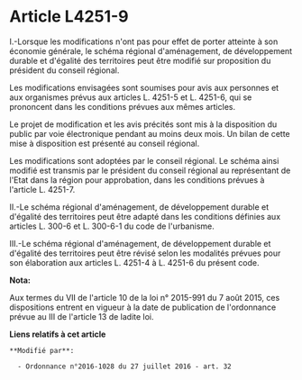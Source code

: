# Article L4251-9

I.-Lorsque les modifications n'ont pas pour effet de porter atteinte à son économie générale, le schéma régional
d'aménagement, de développement durable et d'égalité des territoires peut être modifié sur proposition du président du
conseil régional. 

Les modifications envisagées sont soumises pour avis aux personnes et aux organismes prévus aux articles L. 4251-5 et L.
4251-6, qui se prononcent dans les conditions prévues aux mêmes articles. 

Le projet de modification et les avis précités sont mis à la disposition du public par voie électronique pendant au moins
deux mois. Un bilan de cette mise à disposition est présenté au conseil régional. 

Les modifications sont adoptées par le conseil régional. Le schéma ainsi modifié est transmis par le président du conseil
régional au représentant de l'Etat dans la région pour approbation, dans les conditions prévues à l'article L. 4251-7. 

II.-Le schéma régional d'aménagement, de développement durable et d'égalité des territoires peut être adapté dans les
conditions définies aux articles L. 300-6 et L. 300-6-1 du code de l'urbanisme.

III.-Le schéma régional d'aménagement, de développement durable et d'égalité des territoires peut être révisé selon les
modalités prévues pour son élaboration aux articles L. 4251-4 à L. 4251-6 du présent code.

**Nota:**

Aux termes du VII de l'article 10 de la loi n° 2015-991 du 7 août 2015, ces dispositions entrent en vigueur à la date de
publication de l'ordonnance prévue au III de l'article 13 de ladite loi.

**Liens relatifs à cet article**

	**Modifié par**:

	  - Ordonnance n°2016-1028 du 27 juillet 2016 - art. 32
